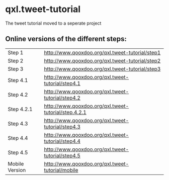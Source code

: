 # qxl.tweet-tutorial
The tweet tutorial moved to a seperate project

## Online versions of the different steps:
|                 |   |
| --              | --|
| Step 1          | http://www.qooxdoo.org/qxl.tweet-tutorial/step1       |
| Step 2          | http://www.qooxdoo.org/qxl.tweet-tutorial/step2       |
|  Step 3         | http://www.qooxdoo.org/qxl.tweet-tutorial/step3       |
|  Step 4.1       | http://www.qooxdoo.org/qxl.tweet-tutorial/step4.1     |
|  Step 4.2       | http://www.qooxdoo.org/qxl.tweet-tutorial/step4.2     |
|  Step 4.2.1     | http://www.qooxdoo.org/qxl.tweet-tutorial/step.4.2.1  |
|  Step 4.3       | http://www.qooxdoo.org/qxl.tweet-tutorial/step4.3     |
|  Step 4.4       | http://www.qooxdoo.org/qxl.tweet-tutorial/step4.4     |
| Step 4.5        | http://www.qooxdoo.org/qxl.tweet-tutorial/step4.5     |
| Mobile Version  | http://www.qooxdoo.org/qxl.tweet-tutorial/mobile      |
